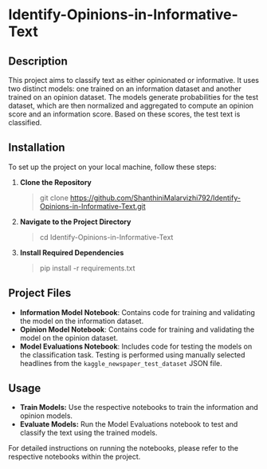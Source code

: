 # Identify-Opinions-in-Informative-Text

## Description

This project aims to classify text as either opinionated or informative. It uses two distinct models: one trained on an information dataset and another trained on an opinion dataset. The models generate probabilities for the test dataset, which are then normalized and aggregated to compute an opinion score and an information score. Based on these scores, the test text is classified.


## Installation

To set up the project on your local machine, follow these steps:

1. **Clone the Repository**

   >   git clone https://github.com/ShanthiniMalarvizhi792/Identify-Opinions-in-Informative-Text.git

2. **Navigate to the Project Directory**

    >  cd Identify-Opinions-in-Informative-Text


3. **Install Required Dependencies**

    >  pip install -r requirements.txt



## Project Files

- **Information Model Notebook**: Contains code for training and validating the model on the information dataset.
- **Opinion Model Notebook**: Contains code for training and validating the model on the opinion dataset.
- **Model Evaluations Notebook**: Includes code for testing the models on the classification task. Testing is performed using manually selected headlines from the `kaggle_newspaper_test_dataset` JSON file.


## Usage

- **Train Models:** Use the respective notebooks to train the information and opinion models.
- **Evaluate Models:** Run the Model Evaluations notebook to test and classify the text using the trained models.

For detailed instructions on running the notebooks, please refer to the respective notebooks within the project.
